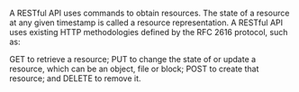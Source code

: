 A RESTful API uses commands to obtain resources. The state of a resource at any given timestamp is called a resource representation. A RESTful API uses existing HTTP methodologies defined by the RFC 2616 protocol, such as:

GET to retrieve a resource;
PUT to change the state of or update a resource, which can be an object, file or block;
POST to create that resource; and
DELETE to remove it.